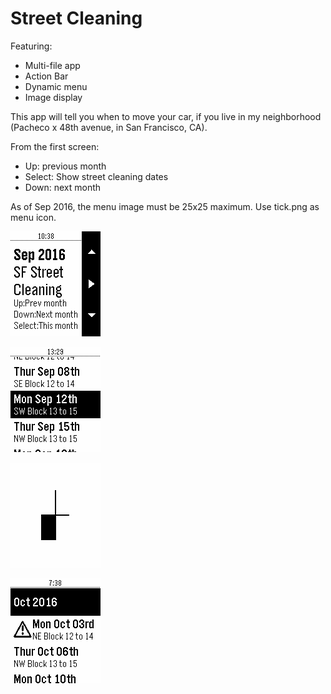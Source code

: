 # Street Cleaning

Featuring:
- Multi-file app
- Action Bar
- Dynamic menu
- Image display

This app will tell you when to move your car, if you live in my neighborhood (Pacheco x 48th avenue, in San Francisco, CA).

From the first screen:
- Up: previous month
- Select: Show street cleaning dates
- Down: next month

As of Sep 2016, the menu image must be 25x25 maximum. Use tick.png as menu icon.

![Choose your month](./snap.01.png)

![Scroll through](./snap.02.png)

![SW Quadrant](./snap.03.png)

![Warning: today!](./snap.04.png)
